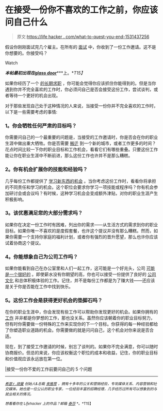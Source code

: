# 在接受一份你不喜欢的工作之前，你应该问自己什么

> 原文:[https://life hacker . com/what-to-quest-you-end-1531437256](https://lifehacker.com/what-to-ask-yourself-before-accepting-a-job-offer-you-d-1531437256)

假设你刚刚面试完几个雇主。在所有的 [面试](http://www.glassdoor.com/Interview/index.htm) 中，你收到了一份工作邀请。这不是你想要的。你接受吗？

Watch

***本帖最初出现在***[***glass door***](http://www.glassdoor.com/blog/5-questions-accepting-job-offer-dont-love/)***上。**T15】*

如果你经历了一个 [的长期求职](http://www.glassdoor.com/blog/longterm-unemployment-isnt-bad/) ，你可能会觉得你应该抓住你能得到的。但是当你遇到你并不完全喜欢的工作时，你必须问自己是否会接受这份工作，尝试谈判，或者等待一个更好的机会出现。

对于那些发现自己处于这种情况的人来说，当接受一份你并不完全喜欢的工作时，以下是一些需要考虑的事情:

### **1。你会牺牲任何严肃的目标吗？**

你需要问自己的一个最重要的问题是，当接受的工作邀请时，你是否会在你的职业生涯中做出重大牺牲。你是否需要 [搬迁](http://www.glassdoor.com/blog/relocate-job/) 到一个新的城市，或者工作更多的时间？花点时间比较一下你的职业目标和工作机会，看看它们有哪些重叠。只要这份工作能让你在职业生涯中不断前进，那么这份工作也许并不是那么糟糕。

### **2。你有机会扩展你的技能和经验吗？**

几乎每份工作都提供了 [学习新东西的机会](https://lifehacker.com/how-can-i-learn-a-new-skill-at-my-boring-job-5982437) 。当你考虑这份工作时，看看你将承担的不同责任和学习的机会。这个职位会要求你学习一项技能或程序吗？你有机会参加研讨会或会议吗？有时候，这种学习机会会变成额外津贴，对你的职业生涯产生积极影响。

### **3。该优惠满足您的大部分需求吗？**

如果你在决定一份工作时有困难，列出你的需求——从生活方式的需求到你的职业目标。如果你唯一不喜欢的是度假套餐，也许这个提议并没有那么糟糕。然而，如果你需要一个支持你家庭的福利计划，或者你有强烈的晋升愿望，那么也许你应该试着协商这个提议。

### **4。你能想象自己为公司工作吗？**

如果你能看到自己在办公室里和人们一起工作，这可能是一个好兆头，公司 [可能是一个很好的](https://lifehacker.com/how-to-find-out-if-a-company-is-a-cultural-fit-for-you-510587663) 。即使薪水没有你期望的高，你也可以接受一份提供了良好的 [公司文化](http://www.glassdoor.com/blog/care-bottom-line-improve-company-culture/) 和总体积极体验的工作。记住，并不是每份工作都是为了赚大钱——还应该是关于你是否能在工作中找到快乐。

### **5。这份工作会是获得更好机会的垫脚石吗？**

在你的职业生涯中，你会发现有些工作可以帮助你发现更好的机会。如果你拥有的 [工作](https://lifehacker.com/five-lessons-your-first-job-can-teach-you-about-your-en-1530535211) 并非都是你梦想的工作，那也没关系。虽然你应该朝着你的职业目标努力，但有时你需要做一份特殊的工作来实现你的下一个目标。你获得的每一种经验都给了你塑造职业道路的机会。你需要做的就是问问自己，这个机会对你来说是否合适。

现在，到了接受工作邀请的时候，别忘了谈判的。如果你不完全满意，你可以随时协商报价。但总的来说，你应该权衡这个职位的成本和收益，记住，你的职业目标和价值观应该永远放在第一位。

[|](http://www.getrichslowly.org/blog/2013/07/11/the-truth-about-being-broke/)接受一份你不爱的工作前要问自己的 5 个问题

* * *

[<small>*希瑟 r .胡曼*</small>](http://linkedin.com/in/heatherhuhman) <small>*创始人&总裁*</small> [<small>*来推荐*</small>](http://www.comerecommended.com/) <small>*，拥有十多年的公关和营销经验，专攻媒体关系、内容营销和社交媒体。她也是一位公认的职业专家，一位经验丰富的招聘经理，几乎经历过所有可以想象到的与就业相关的情况。*</small>

<small>*想看看你在 Lifehacker 上的作品？邮箱*</small> [<small>*泰莎*</small>](https://mail.google.com/mail/?view=cm&fs=1&tf=1&to=tessa@lifehacker.com) <small>*。*T15】</small>
